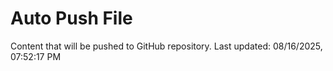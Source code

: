 # Auto Push File

Content that will be pushed to GitHub repository.
Last updated: 08/16/2025, 07:52:17 PM